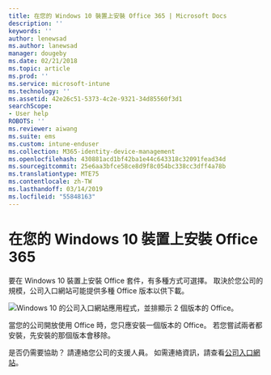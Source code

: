 ```yaml
---
title: 在您的 Windows 10 裝置上安裝 Office 365 | Microsoft Docs
description: ''
keywords: ''
author: lenewsad
ms.author: lanewsad
manager: dougeby
ms.date: 02/21/2018
ms.topic: article
ms.prod: ''
ms.service: microsoft-intune
ms.technology: ''
ms.assetid: 42e26c51-5373-4c2e-9321-34d85560f3d1
searchScope:
- User help
ROBOTS: ''
ms.reviewer: aiwang
ms.suite: ems
ms.custom: intune-enduser
ms.collection: M365-identity-device-management
ms.openlocfilehash: 430881acd1bf42ba1e44c643318c32091fead34d
ms.sourcegitcommit: 25e6aa3bfce58ce8d9f8c054bc338cc3dff4a78b
ms.translationtype: MTE75
ms.contentlocale: zh-TW
ms.lasthandoff: 03/14/2019
ms.locfileid: "55848163"
---
```

# <a name="installing-office-365-on-your-windows-10-device"></a>在您的 Windows 10 裝置上安裝 Office 365

要在 Windows 10 裝置上安裝 Office 套件，有多種方式可選擇。 取決於您公司的規模，公司入口網站可能提供多種 Office 版本以供下載。

![Windows 10 的公司入口網站應用程式，並排顯示 2 個版本的 Office。](./media/multiple-office-installs-cp-win10.png)

當您的公司開放使用 Office 時，您只應安裝一個版本的 Office。 若您嘗試兩者都安裝，先安裝的那個版本會移除。

是否仍需要協助？ 請連絡您公司的支援人員。 如需連絡資訊，請查看[公司入口網站](https://go.microsoft.com/fwlink/?linkid=2010980)。
